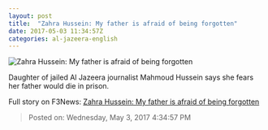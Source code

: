 ```yaml
---
layout: post
title:  "Zahra Hussein: My father is afraid of being forgotten"
date: 2017-05-03 11:34:57Z
categories: al-jazeera-english
---
```


![Zahra Hussein: My father is afraid of being forgotten](http://www.aljazeera.com/mritems/Images/2017/1/4/7b26e566d1ec49dfae0f16e88b7db5f0_18.jpg)

Daughter of jailed Al Jazeera journalist Mahmoud Hussein says she fears her father would die in prison.


Full story on F3News: [Zahra Hussein: My father is afraid of being forgotten](http://www.f3nws.com/n/Crc2TH)

> Posted on: Wednesday, May 3, 2017 4:34:57 PM

